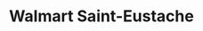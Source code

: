 ---
title: "Walmart Saint-Eustache"
url: /saint-eustache/walmart-saint-eustache/
shop: department store
---
